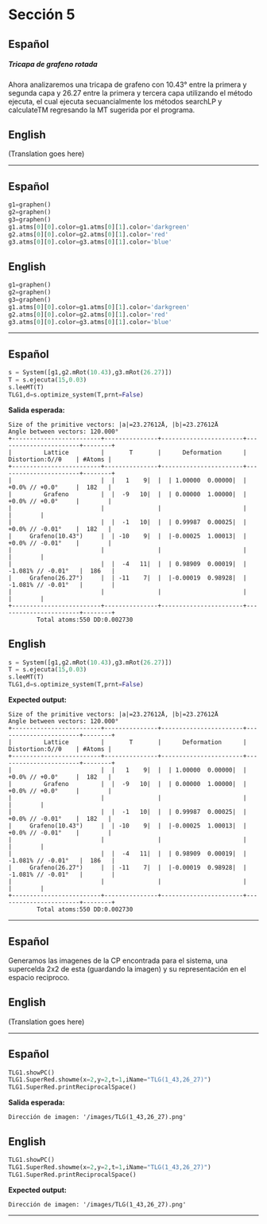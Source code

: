 # Sección 5

## Español
##### Tricapa de grafeno rotada
Ahora analizaremos una tricapa de grafeno con 10.43° entre la primera y segunda capa y 26.27 entre la primera y tercera capa utilizando el método ejecuta, el cual ejecuta secuancialmente los métodos searchLP y calculateTM regresando la MT sugerida por el programa.

## English
(Translation goes here)


---
## Español
```python
g1=graphen()
g2=graphen()
g3=graphen()
g1.atms[0][0].color=g1.atms[0][1].color='darkgreen'
g2.atms[0][0].color=g2.atms[0][1].color='red'
g3.atms[0][0].color=g3.atms[0][1].color='blue'
```

## English
```python
g1=graphen()
g2=graphen()
g3=graphen()
g1.atms[0][0].color=g1.atms[0][1].color='darkgreen'
g2.atms[0][0].color=g2.atms[0][1].color='red'
g3.atms[0][0].color=g3.atms[0][1].color='blue'
```

---
## Español
```python
s = System([g1,g2.mRot(10.43),g3.mRot(26.27)])
T = s.ejecuta(15,0.03)
s.leeMT(T)
TLG1,d=s.optimize_system(T,prnt=False)
```
**Salida esperada:**
```
Size of the primitive vectors: |a|=23.27612Å, |b|=23.27612Å
Angle between vectors: 120.000°
+-------------------------+---------------+-----------------------+-----------------------+--------+
|         Lattice         |       T       |      Deformation      |    Distortion:δ//θ    | #Atoms |
+-------------------------+---------------+-----------------------+-----------------------+--------+
|                         |  |   1    9|  |  | 1.00000  0.00000|  |    +0.0% // +0.0°     |  182   |
|         Grafeno         |  |  -9   10|  |  | 0.00000  1.00000|  |    +0.0% // +0.0°     |        |
|                         |               |                       |                       |        |
|                         |  |  -1   10|  |  | 0.99987  0.00025|  |    +0.0% // -0.01°    |  182   |
|     Grafeno(10.43°)     |  | -10    9|  |  |-0.00025  1.00013|  |    +0.0% // -0.01°    |        |
|                         |               |                       |                       |        |
|                         |  |  -4   11|  |  | 0.98909  0.00019|  |   -1.081% // -0.01°   |  186   |
|     Grafeno(26.27°)     |  | -11    7|  |  |-0.00019  0.98928|  |   -1.081% // -0.01°   |        |
|                         |               |                       |                       |        |
+-------------------------+---------------+-----------------------+-----------------------+--------+
		Total atoms:550	DD:0.002730

```

## English
```python
s = System([g1,g2.mRot(10.43),g3.mRot(26.27)])
T = s.ejecuta(15,0.03)
s.leeMT(T)
TLG1,d=s.optimize_system(T,prnt=False)
```
**Expected output:**
```
Size of the primitive vectors: |a|=23.27612Å, |b|=23.27612Å
Angle between vectors: 120.000°
+-------------------------+---------------+-----------------------+-----------------------+--------+
|         Lattice         |       T       |      Deformation      |    Distortion:δ//θ    | #Atoms |
+-------------------------+---------------+-----------------------+-----------------------+--------+
|                         |  |   1    9|  |  | 1.00000  0.00000|  |    +0.0% // +0.0°     |  182   |
|         Grafeno         |  |  -9   10|  |  | 0.00000  1.00000|  |    +0.0% // +0.0°     |        |
|                         |               |                       |                       |        |
|                         |  |  -1   10|  |  | 0.99987  0.00025|  |    +0.0% // -0.01°    |  182   |
|     Grafeno(10.43°)     |  | -10    9|  |  |-0.00025  1.00013|  |    +0.0% // -0.01°    |        |
|                         |               |                       |                       |        |
|                         |  |  -4   11|  |  | 0.98909  0.00019|  |   -1.081% // -0.01°   |  186   |
|     Grafeno(26.27°)     |  | -11    7|  |  |-0.00019  0.98928|  |   -1.081% // -0.01°   |        |
|                         |               |                       |                       |        |
+-------------------------+---------------+-----------------------+-----------------------+--------+
		Total atoms:550	DD:0.002730

```

---
## Español
 Generamos las imagenes de la CP encontrada para el sistema, una supercelda 2x2 de esta (guardando la imagen) y su representación en el espacio reciproco.

## English
(Translation goes here)


---
## Español
```python
TLG1.showPC()
TLG1.SuperRed.showme(x=2,y=2,t=1,iName="TLG(1_43,26_27)")
TLG1.SuperRed.printReciprocalSpace()
```
**Salida esperada:**
```
Dirección de imagen: '/images/TLG(1_43,26_27).png'

```

## English
```python
TLG1.showPC()
TLG1.SuperRed.showme(x=2,y=2,t=1,iName="TLG(1_43,26_27)")
TLG1.SuperRed.printReciprocalSpace()
```
**Expected output:**
```
Dirección de imagen: '/images/TLG(1_43,26_27).png'

```

---
